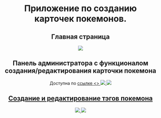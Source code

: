 <div align="center">
<h1>Приложение по созданию карточек покемонов.</h1>
  
<h2>Главная страница</h2>
  
<img src='https://i.postimg.cc/6QmS95r7/ARHSQVHu-Kmg.jpg'>

<h2>Панель администратора с функционалом создания/редактирования карточки покемона</h2>
  
  <p> Доступна по <a href='https://leksip.github.io/pokemons/admin'> ссылке <>

<img src='https://i.postimg.cc/CxYdNwff/0-Yh6a-O7m3-EI.jpg'>

<img src='https://i.postimg.cc/xTB3TJhV/o-Spt-ESN-ZZ0.jpg'>

<h2>Создание и редактирование тэгов покемона</h2>

<img src='https://i.postimg.cc/KvH70q22/mo-VB6-AIji-I.jpg'>

<img src='https://i.postimg.cc/wxP3PS70/SPy-Fk9-X7vo-I.jpg'>

</div>

